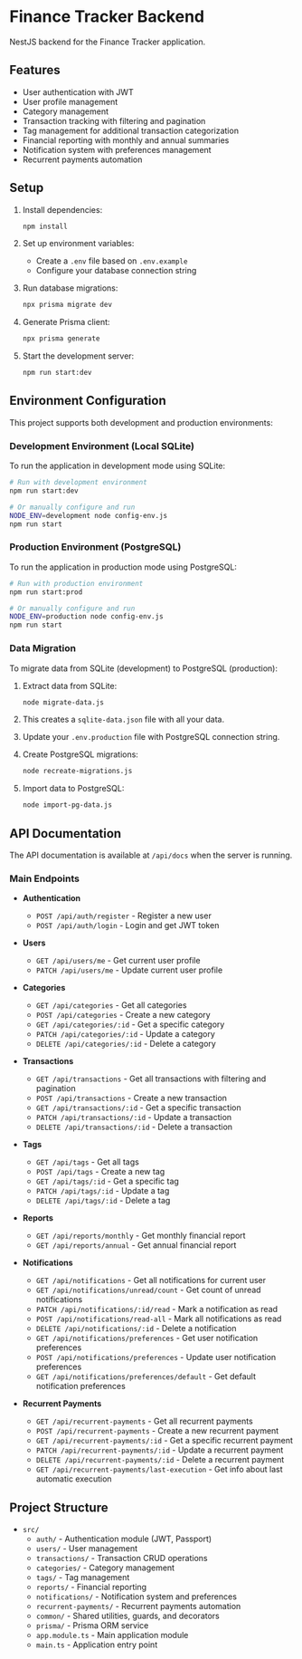 # Finance Tracker Backend

NestJS backend for the Finance Tracker application.

## Features

- User authentication with JWT
- User profile management
- Category management
- Transaction tracking with filtering and pagination
- Tag management for additional transaction categorization
- Financial reporting with monthly and annual summaries
- Notification system with preferences management
- Recurrent payments automation

## Setup

1. Install dependencies:

   ```bash
   npm install
   ```

2. Set up environment variables:

   - Create a `.env` file based on `.env.example`
   - Configure your database connection string

3. Run database migrations:

   ```bash
   npx prisma migrate dev
   ```

4. Generate Prisma client:

   ```bash
   npx prisma generate
   ```

5. Start the development server:
   ```bash
   npm run start:dev
   ```

## Environment Configuration

This project supports both development and production environments:

### Development Environment (Local SQLite)

To run the application in development mode using SQLite:

```bash
# Run with development environment
npm run start:dev

# Or manually configure and run
NODE_ENV=development node config-env.js
npm run start
```

### Production Environment (PostgreSQL)

To run the application in production mode using PostgreSQL:

```bash
# Run with production environment
npm run start:prod

# Or manually configure and run
NODE_ENV=production node config-env.js
npm run start
```

### Data Migration

To migrate data from SQLite (development) to PostgreSQL (production):

1. Extract data from SQLite:

   ```bash
   node migrate-data.js
   ```

2. This creates a `sqlite-data.json` file with all your data.

3. Update your `.env.production` file with PostgreSQL connection string.

4. Create PostgreSQL migrations:

   ```bash
   node recreate-migrations.js
   ```

5. Import data to PostgreSQL:
   ```bash
   node import-pg-data.js
   ```

## API Documentation

The API documentation is available at `/api/docs` when the server is running.

### Main Endpoints

- **Authentication**

  - `POST /api/auth/register` - Register a new user
  - `POST /api/auth/login` - Login and get JWT token

- **Users**

  - `GET /api/users/me` - Get current user profile
  - `PATCH /api/users/me` - Update current user profile

- **Categories**

  - `GET /api/categories` - Get all categories
  - `POST /api/categories` - Create a new category
  - `GET /api/categories/:id` - Get a specific category
  - `PATCH /api/categories/:id` - Update a category
  - `DELETE /api/categories/:id` - Delete a category

- **Transactions**

  - `GET /api/transactions` - Get all transactions with filtering and pagination
  - `POST /api/transactions` - Create a new transaction
  - `GET /api/transactions/:id` - Get a specific transaction
  - `PATCH /api/transactions/:id` - Update a transaction
  - `DELETE /api/transactions/:id` - Delete a transaction

- **Tags**

  - `GET /api/tags` - Get all tags
  - `POST /api/tags` - Create a new tag
  - `GET /api/tags/:id` - Get a specific tag
  - `PATCH /api/tags/:id` - Update a tag
  - `DELETE /api/tags/:id` - Delete a tag

- **Reports**

  - `GET /api/reports/monthly` - Get monthly financial report
  - `GET /api/reports/annual` - Get annual financial report

- **Notifications**

  - `GET /api/notifications` - Get all notifications for current user
  - `GET /api/notifications/unread/count` - Get count of unread notifications
  - `PATCH /api/notifications/:id/read` - Mark a notification as read
  - `POST /api/notifications/read-all` - Mark all notifications as read
  - `DELETE /api/notifications/:id` - Delete a notification
  - `GET /api/notifications/preferences` - Get user notification preferences
  - `POST /api/notifications/preferences` - Update user notification preferences
  - `GET /api/notifications/preferences/default` - Get default notification preferences

- **Recurrent Payments**
  - `GET /api/recurrent-payments` - Get all recurrent payments
  - `POST /api/recurrent-payments` - Create a new recurrent payment
  - `GET /api/recurrent-payments/:id` - Get a specific recurrent payment
  - `PATCH /api/recurrent-payments/:id` - Update a recurrent payment
  - `DELETE /api/recurrent-payments/:id` - Delete a recurrent payment
  - `GET /api/recurrent-payments/last-execution` - Get info about last automatic execution

## Project Structure

- `src/`
  - `auth/` - Authentication module (JWT, Passport)
  - `users/` - User management
  - `transactions/` - Transaction CRUD operations
  - `categories/` - Category management
  - `tags/` - Tag management
  - `reports/` - Financial reporting
  - `notifications/` - Notification system and preferences
  - `recurrent-payments/` - Recurrent payments automation
  - `common/` - Shared utilities, guards, and decorators
  - `prisma/` - Prisma ORM service
  - `app.module.ts` - Main application module
  - `main.ts` - Application entry point
